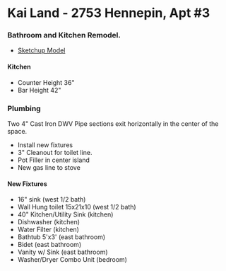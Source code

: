 Kai Land - 2753 Hennepin, Apt #3
================

### Bathroom and Kitchen Remodel.

* [Sketchup Model](https://www.dropbox.com/sh/byuk5uxs4hlee1f/QIp6-jFPHR/2753Hennepin.skp)

#### Kitchen

* Counter Height 36"
* Bar Height 42"

### Plumbing

Two 4" Cast Iron DWV Pipe sections exit horizontally in the center of the space.

* Install new fixtures
* 3" Cleanout for toilet line.
* Pot Filler in center island
* New gas line to stove

#### New Fixtures

* 16" sink (west 1/2 bath)
* Wall Hung toilet 15x21x10 (west 1/2 bath)
* 40" Kitchen/Utility Sink (kitchen)
* Dishwasher (kitchen)
* Water Filter (kitchen)
* Bathtub 5'x3' (east bathroom)
* Bidet (east bathroom)
* Vanity w/ Sink (east bathroom)
* Washer/Dryer Combo Unit (bedroom)

